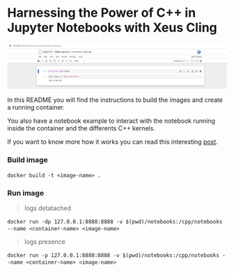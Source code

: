 # Harnessing the Power of C++ in Jupyter Notebooks with Xeus Cling

![Preview](./preview-xeus-notebook.png)

In this README you will find the instructions
to build the images and create a running container.

You also have a notebook example to interact with the
notebook running inside the container and the differents
C++ kernels.

If you want to know more how it works you can read
this interesting [post](https://blog.jupyter.org/interactive-workflows-for-c-with-jupyter-fe9b54227d92).

### Build image

```
docker build -t <image-name> .
```

### Run image

> logs detatached

```
docker run -dp 127.0.0.1:8888:8888 -v $(pwd)/notebooks:/cpp/notebooks --name <container-name> <image-name>
```

> logs presence

```
docker run -p 127.0.0.1:8888:8888 -v $(pwd)/notebooks:/cpp/notebooks --name <container-name> <image-name>
```
